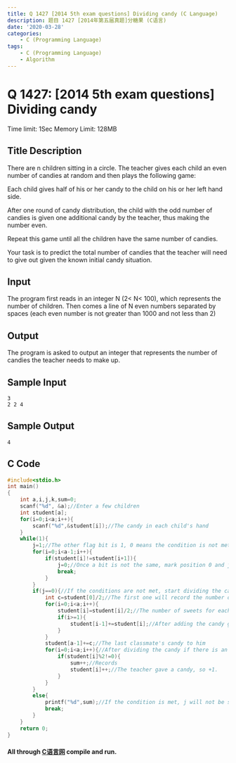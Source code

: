 ```yaml
---
title: Q 1427 [2014 5th exam questions] Dividing candy (C Language)
description: 题目 1427 [2014年第五届真题]分糖果 (C语言)
date: '2020-03-28'
categories:
    - C (Programming Language)
tags:
    - C (Programming Language)
    - Algorithm
---
```


# Q 1427: [2014 5th exam questions] Dividing candy
Time limit: 1Sec Memory Limit: 128MB
## Title Description
There are n children sitting in a circle. The teacher gives each child an even number of candies at random and then plays the following game:

Each child gives half of his or her candy to the child on his or her left hand side.

After one round of candy distribution, the child with the odd number of candies is given one additional candy by the teacher, thus making the number even.

Repeat this game until all the children have the same number of candies.

Your task is to predict the total number of candies that the teacher will need to give out given the known initial candy situation.
## Input
The program first reads in an integer N (2< N< 100), which represents the number of children. 
Then comes a line of N even numbers separated by spaces (each even number is not greater than 1000 and not less than 2) 
## Output
The program is asked to output an integer that represents the number of candies the teacher needs to make up.
## Sample Input
```
3 
2 2 4 
```
## Sample Output
```
4
```
## C Code
```c
#include<stdio.h>
int main()
{
    int a,i,j,k,sum=0;
    scanf("%d", &a);//Enter a few children
    int student[a];
    for(i=0;i<a;i++){
        scanf("%d",&student[i]);//The candy in each child's hand
    }
    while(1){
        j=1;//The other flag bit is 1, 0 means the condition is not met, need to be divided into candy
        for(i=0;i<a-1;i++){
            if(student[i]!=student[i+1]){
                j=0;//Once a bit is not the same, mark position 0 and jump out of the loop
                break;
            }
        }
        if(j==0){//If the conditions are not met, start dividing the candy
            int c=student[0]/2;//The first one will record the number of sweets and leave it to the last student, because they are sitting around together, so it is a cycle.
            for(i=0;i<a;i++){
                student[i]=student[i]/2;//The number of sweets for each student is halved
                if(i>=1){
                    student[i-1]+=student[i];//After adding the candy given by the next student from the 0 position, there is no one left to give candy to the last student, so the candy of one of our students can be given to him.
                }
            }
            student[a-1]+=c;//The last classmate's candy to him
            for(i=0;i<a;i++){//After dividing the candy if there is an odd number of candy in the hands of students, the teacher will give him one, +1, and let sum+1 record the number of candy given by the teacher, and finally output
                if(student[i]%2!=0){
                    sum++;//Records
                    student[i]++;//The teacher gave a candy, so +1.
                }
            }
        }
        else{
            printf("%d",sum);//If the condition is met, j will not be set to 0. After entering this output, brake will jump out of the while loop, and the whole function will be finished.
            break;
        }
    }
    return 0;
}
```
#### All through [C语言网](https://www.dotcpp.com/) compile and run.